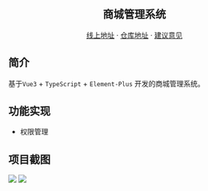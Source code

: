 <h2 align="center">商城管理系统</h2>
<p align="center">
    <a href="https://mall-management.vercel.app" target="_blank">线上地址</a>
    ·
    <a href="https://github.com/Snail-Lu/vue3-ts-admin" target="_blank">仓库地址</a>
    ·
    <a href="https://github.com/Snail-Lu/vue3-ts-admin/issues" target="_blank">建议意见</a>
</p>

## 简介

基于`Vue3` + `TypeScript` + `Element-Plus` 开发的商城管理系统。

## 功能实现

-   权限管理

## 项目截图

![](https://s1.ax1x.com/2022/08/29/vfB5jg.png)
![](https://s1.ax1x.com/2022/08/29/vfB4gS.png)
